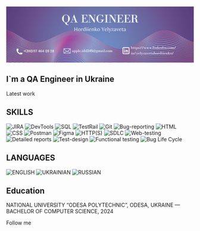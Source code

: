 [![Header](https://github.com/suuuree/suuuree/blob/main/assets/Header.png)](https://www.linkedin.com/in/yelyzavetahordiienko/)

## I`m a QA Engineer in Ukraine

Latest work

## SKILLS
![JIRA](https://img.shields.io/badge/-JIRA-EE82EE?style-for-the-budge&logo=JIRA&logoColor=)
![DevTools](https://img.shields.io/badge/-DevTools-9370DB?style-for-the-budge&logo=Dev&logoColor=)
![SQL](https://img.shields.io/badge/-SQL-4B0082?style-for-the-budge&logo=MongoDB&logoColor=FFFFFF)
![TestRail](https://img.shields.io/badge/-TestRail-EE82EE?style-for-the-budge&logo=TestRail&logoColor=FFFFFF)
![Git](https://img.shields.io/badge/-Git-1E90FF?style-for-the-budge&logo=Git&logoColor=FFFFFF)
![Bug-reporting](https://img.shields.io/badge/-Bug_reporting-FF6347?style-for-the-budge&logo=Bug&logoColor=FFFFFF)
![HTML](https://img.shields.io/badge/-HTML-00FA9A?style-for-the-budge&logo=HTML5&logoColor=FFFFFF)
![CSS](https://img.shields.io/badge/-CSS-8A2BE2?style-for-the-budge&logo=CSS3&logoColor=FFFFFF)
![Postman](https://img.shields.io/badge/-Postman-FF4500?style-for-the-budge&logo=Postman&logoColor=FFFFFF)
![Figma](https://img.shields.io/badge/-Figma-87CEFA?style-for-the-budge&logo=Figma&logoColor=FFFFFF)
![HTTP(S)](https://img.shields.io/badge/-HTTPS-1E90FF?style-for-the-budge&logo=HTTP&logoColor=FFFFFF)
![SDLC](https://img.shields.io/badge/-SDLC-9400D3?style-for-the-budge&logo=SDLC&logoColor=FFFFFF)
![Web-testing](https://img.shields.io/badge/-Web_testing-0000CD?style-for-the-budge&logo=WEB&logoColor=FFFFFF)
![Detailed reports](https://img.shields.io/badge/-Detailed_reports-3CB371?style-for-the-budge&logo=WEB&logoColor=FFFFFF)
![Test-design](https://img.shields.io/badge/-Test_design-3CB371?style-for-the-budge&logo=WEB&logoColor=FFFFFF)
![Functional testing](https://img.shields.io/badge/-Functional_testing-3CB371?style-for-the-budge&logo=WEB&logoColor=FFFFFF)
![Bug Life Cycle](https://img.shields.io/badge/-Bug_Life_Cycle-3CB371?style-for-the-budge&logo=WEB&logoColor=FFFFFF)

## LANGUAGES
![ENGLISH](https://img.shields.io/badge/-ENGLISH_Intermediate-20B2AA?style-for-the-budge&logo=WEB&logoColor=FFFFFF)
![UKRAINIAN](https://img.shields.io/badge/-UKRAINIAN_Fluent-20B2AA?style-for-the-budge&logo=WEB&logoColor=FFFFFF)
![RUSSIAN](https://img.shields.io/badge/-RUSSIAN_Fluent-20B2AA?style-for-the-budge&logo=WEB&logoColor=FFFFFF)

## Education
NATIONAL UNIVERSITY “ODESA POLYTECHNIC”, ODESA, UKRAINE — BACHELOR 
OF COMPUTER SCIENCE, 2024




Follow me

